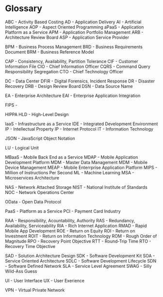 
Glossary
===

ABC         - Activity Based Costing
AD          - Application Delivery
AI          - Artificial Intelligence
AOP         - Aspect Oriented Programming
aPaaS       - Application Platform as a Service
APM         - Application Portfolio Management
ARB         - Architecture Review Board
ASP         - Application Service Provider

BPM         - Business Process Management
BRD         - Business Requirements Document
BRM         - Business Reference Model

CAP         - Consistency, Availability, Partition Tolerance
CIF         - Customer Information File
CIO         - Chief Information Officer
CQRS        - Command Query Responsibility Segregation
CTO         - Chief Technology Officer

DC          - Data Center
DFIR        - Digital Forensics, Incident Response
DR          - Disaster Recovery
DRB         - Design Review Board
DSN         - Data Source Name

EA          - Enterprise Architecture
EAI         - Enterprise Application Integration

FIPS        - 

HIPPA
HLD         - High-Level Design

IaaS        - Infrastructure as a Service
IDE         - Integrated Development Environment  
IP          - Intellectual Property
IP          - Internet Protocol
IT          - Information Technology

JSON        - JavaScript Object Notation

LU          - Logical Unit

MBaaS       - Mobile Back End as a Service
MDAP        - Mobile Application Development Platform
MDM         - Master Data Management
MDM         - Mobile Device Management
MEAP        - Mobile Enterrprise Application Platform
MIPS        - Million of Instructions Per Second
ML          - Machine Learning
MSA         - Microservices Architecture


NAS         - Network Attached Storage
NIST        - National Institute of Standards
NOC         - Network Operations Center

OData       - Open Data Protocol

PaaS        - Platform as a Service
PCI         - Payment Card Industry


RAA         - Responsibility, Acountability, Authority
RAS         - Redundancy, Availability, Serviceability
RIA         - Rich Internet Application
RMAD        - Rapid Mobile App Development
ROE         - Return on Equity
ROI         - Return on Investment
ROIT        - Return on Information Technology
ROM         - Rough Order of Magnitude
RPO         - Recovery Point Objective
RTT         - Round-Trip Time
RTO         - Recovery Time Objective

SAD         - Solution Architecture Design
SDK         - Software Development Kit
SOA         - Service Oriented Architecture
SDLC        - Software Development Lifecycle
SDN         - Software Defined Network
SLA         - Service Level Agreement
SWAG        - Silly Wild-Ass Guess

UI          - User Interface
UX          - User Exerience

VPN         - Virtual Private Network


